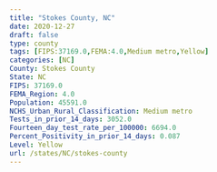 ```yaml
---
title: "Stokes County, NC"
date: 2020-12-27
draft: false
type: county
tags: [FIPS:37169.0,FEMA:4.0,Medium metro,Yellow]
categories: [NC]
County: Stokes County
State: NC
FIPS: 37169.0
FEMA_Region: 4.0
Population: 45591.0
NCHS_Urban_Rural_Classification: Medium metro
Tests_in_prior_14_days: 3052.0
Fourteen_day_test_rate_per_100000: 6694.0
Percent_Positivity_in_prior_14_days: 0.087
Level: Yellow
url: /states/NC/stokes-county
---
```



